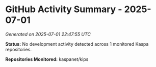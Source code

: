 # GitHub Activity Summary - 2025-07-01

*Generated on 2025-07-01 22:47:55 UTC*

**Status:** No development activity detected across 1 monitored Kaspa repositories.

**Repositories Monitored:** kaspanet/kips
